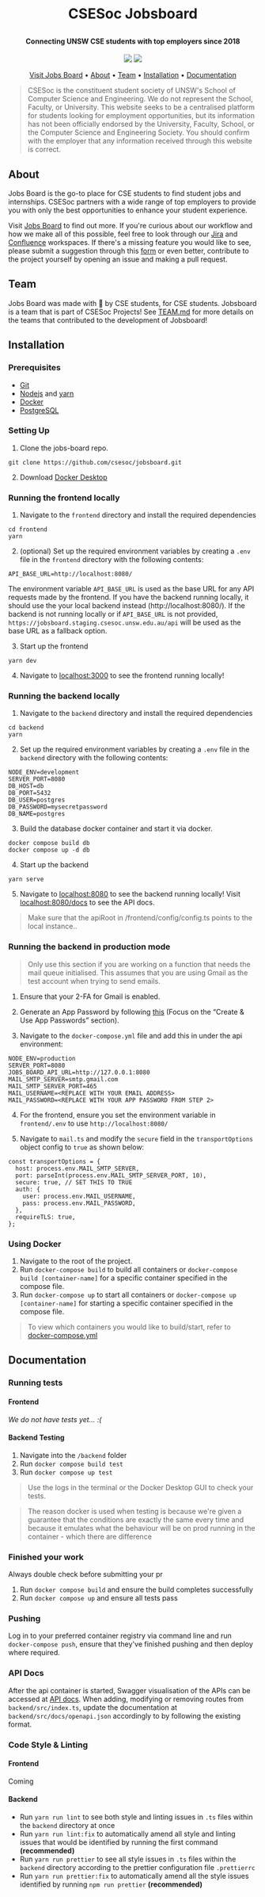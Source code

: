 <div align='center'>
  <h1>CSESoc Jobsboard<h2>
  <h4>Connecting UNSW CSE students with top employers since 2018</h5>
  <p align="center">
    <img src="https://img.shields.io/badge/-CSESoc-blue" />
    <img src="https://img.shields.io/badge/License-MIT-green" />
  </p>
</div>
<p align="center">
  <a href="https://jobsboard.csesoc.unsw.edu.au/">Visit Jobs Board</a> •
  <a href="#about">About</a> •
  <a href="#team">Team</a> •
  <a href="#installation">Installation</a>  •
  <a href="#documentation">Documentation</a>
</p>

> CSESoc is the constituent student society of UNSW's School of Computer Science and Engineering. We do not represent the School, Faculty, or University. This website seeks to be a centralised platform for students looking for employment opportunities, but its information has not been officially endorsed by  the University, Faculty, School, or the Computer Science and Engineering Society.  You should confirm with the employer that any information received through this website is correct.

## About

Jobs Board is the go-to place for CSE students to find student jobs and internships. CSESoc partners with a wide range of top employers to provide you with only the best opportunities to enhance your student experience.

Visit [Jobs Board](https://jobsboard.csesoc.unsw.edu.au/) to find out more. If you're curious about our workflow and how we make all of this possible, feel free to look through our [Jira](https://compclub.atlassian.net/jira/software/projects/JOB/boards/28) and [Confluence](https://compclub.atlassian.net/wiki/spaces/JOB/overview?homepageId=2142864757) workspaces. If there's a missing feature you would like to see, please submit a suggestion through this [form](https://docs.google.com/forms/d/1qvWWyWX5TdjPi2vOndxmqLJ8_5iEMahLTBu_QyJhdFc/edit?usp=sharing) or even better, contribute to the project yourself by opening an issue and making a pull request.

## Team

Jobs Board was made with 🤍 by CSE students, for CSE students. Jobsboard is a team that is part of CSESoc Projects! See [TEAM.md](./TEAM.md) for more details on the teams that contributed to the development of Jobsboard!

## Installation
### Prerequisites
- [Git](https://github.com/git-guides/install-git)
- [Nodejs](https://nodejs.org/en/download/package-manager/) and [yarn](https://yarnpkg.com/)
- [Docker](https://www.docker.com/)
- [PostgreSQL](https://www.postgresql.org/download/)

### Setting Up

1. Clone the jobs-board repo.
```
git clone https://github.com/csesoc/jobsboard.git
```
2. Download [Docker Desktop](https://www.docker.com/products/docker-desktop/)

### Running the frontend locally
1. Navigate to the `frontend` directory and install the required dependencies
```
cd frontend
yarn
```

2. (optional) Set up the required environment variables by creating a `.env` file in the `frontend` directory with the following contents:
```
API_BASE_URL=http://localhost:8080/
```

The environment variable `API_BASE_URL` is used as the base URL for any API requests made by the frontend. If you have the backend running locally, it should use the your local backend instead (http://localhost:8080/). If the backend is not running locally or if `API_BASE_URL` is not provided, `https://jobsboard.staging.csesoc.unsw.edu.au/api` will be used as the base URL as a fallback option.

3. Start up the frontend
```
yarn dev
```

4. Navigate to [localhost:3000](http://localhost:3000/) to see the frontend running locally!

### Running the backend locally
1. Navigate to the `backend` directory and install the required dependencies
```
cd backend
yarn
```

2. Set up the required environment variables by creating a `.env` file in the `backend` directory with the following contents:
```
NODE_ENV=development
SERVER_PORT=8080
DB_HOST=db
DB_PORT=5432
DB_USER=postgres
DB_PASSWORD=mysecretpassword
DB_NAME=postgres
```

3. Build the database docker container and start it via docker.
```
docker compose build db
docker compose up -d db
```

4. Start up the backend
```
yarn serve
```

5. Navigate to [localhost:8080](http://localhost:8080/) to see the backend running locally! Visit [localhost:8080/docs](http://localhost:8080/docs) to see the API docs.

> Make sure that the apiRoot in /frontend/config/config.ts points to the local instance..

### Running the backend in production mode

> Only use this section if you are working on a function that needs the mail queue initialised. This assumes that you are using Gmail as the test account when trying to send emails.

1. Ensure that your 2-FA for Gmail is enabled.

2. Generate an App Password by following [this](https://support.google.com/mail/answer/185833?hl=en) (Focus on the “Create & Use App Passwords” section).

3. Navigate to the `docker-compose.yml` file and add this in under the api environment:
```
NODE_ENV=production
SERVER_PORT=8080
JOBS_BOARD_API_URL=http://127.0.0.1:8080
MAIL_SMTP_SERVER=smtp.gmail.com
MAIL_SMTP_SERVER_PORT=465
MAIL_USERNAME=<REPLACE WITH YOUR EMAIL ADDRESS>
MAIL_PASSWORD=<REPLACE WITH YOUR APP PASSWORD FROM STEP 2>
```

4. For the frontend, ensure you set the environment variable in `frontend/.env` to use `http://localhost:8080/`

5. Navigate to `mail.ts` and modify the `secure` field in the `transportOptions` object config to `true` as shown below:
```
const transportOptions = {
  host: process.env.MAIL_SMTP_SERVER,
  port: parseInt(process.env.MAIL_SMTP_SERVER_PORT, 10),
  secure: true, // SET THIS TO TRUE
  auth: {
    user: process.env.MAIL_USERNAME,
    pass: process.env.MAIL_PASSWORD,
  },
  requireTLS: true,
};
```


### Using Docker
1. Navigate to the root of the project.
2. Run `docker-compose build` to build all containers or `docker-compose build [container-name]` for a specific container specified in the compose file.
3. Run `docker-compose up` to start all containers or `docker-compose up [container-name]` for starting a specific container specified in the compose file.

> To view which containers you would like to build/start, refer to [docker-compose.yml](./docker-compose.yml)

## Documentation

### Running tests

#### Frontend
*We do not have tests yet... :(*

####  Backend Testing
1. Navigate into the `/backend` folder
2. Run `docker compose build test`
3. Run `docker compose up test`

>  Use the logs in the terminal or the Docker Desktop GUI to check your tests.

> The reason docker is used when testing is because we're given a guarantee that the conditions are exactly the same every time and because it emulates what the behaviour will be on prod running in the container - which there are difference

### Finished your work
Always double check before submitting your pr
1. Run `docker compose build` and ensure the build completes successfully
2. Run `docker compose up` and ensure all tests pass

### Pushing
Log in to your preferred container registry via command line and run `docker-compose push`, ensure that they've finished pushing and then deploy where required.

### API Docs
After the api container is started, Swagger visualisation of the APIs can be accessed at [API docs](http://localhost:8080/docs/).
When adding, modifying or removing routes from `backend/src/index.ts`, update the documentation at `backend/src/docs/openapi.json` accordingly to by following the existing format.

### Code Style & Linting
#### Frontend

Coming

#### Backend
- Run `yarn run lint` to see both style and linting issues in `.ts` files within the `backend` directory at once
- Run `yarn run lint:fix` to automatically amend all style and linting issues that would be identified by running the first command **(recommended)**
- Run `yarn run prettier` to see all style issues in `.ts` files within the `backend` directory according to the prettier configuration file `.prettierrc`
- Run `yarn run prettier:fix` to automatically amend all the style issues identified by running `npm run prettier` **(recommended)**
